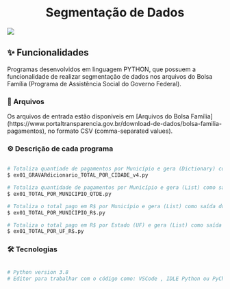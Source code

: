 <h1 align="center">Segmentação de Dados</h1>

<img src="https://img.shields.io/static/v1?label=Blog&message=Flávio Bendl&color=0dbe98&style=for-the-badge&logo=ghost"/>
<h2>✨ Funcionalidades</h2>
<p align="left">Programas desenvolvidos em linguagem PYTHON, que possuem a funcionalidade de realizar segmentação de dados nos arquivos do Bolsa Família (Programa de Assistência Social do Governo Federal).</p>

<h3>📂 Arquivos</h3>
<p align="left">Os arquivos de entrada estão disponíveis em [Arquivos do Bolsa Família](https://www.portaltransparencia.gov.br/download-de-dados/bolsa-familia-pagamentos), no formato CSV (comma-separated values).
</p>

<h3>⚙️ Descrição de cada programa</h3>

```bash

# Totaliza quantiade de pagamentos por Município e gera (Dictionary) como saída do resultado.
$ ex01_GRAVARdicionario_TOTAL_POR_CIDADE_v4.py

# Totaliza quantidade de pagamentos por Município e gera (List) como saída do resultado.
$ ex01_TOTAL_POR_MUNICIPIO_QTDE.py

# Totaliza o total pago em R$ por Município e gera (List) como saída do resultado.
$ ex01_TOTAL_POR_MUNICIPIO_R$.py

# Totaliza o total pago em R$ por Estado (UF) e gera (List) como saída do resultado.
$ ex01_TOTAL_POR_UF_R$.py

```

<h3>🛠 Tecnologias</h3>

```bash

# Python version 3.8
# Editor para trabalhar com o código como: VSCode , IDLE Python ou PyCharm.

```